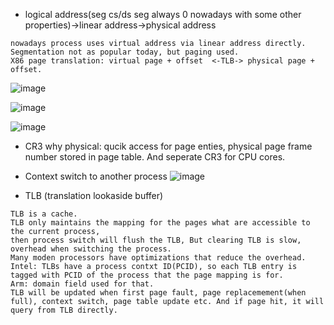 
- logical address(seg cs/ds seg always 0 nowadays with some other properties)->linear address->physical address
```
nowadays process uses virtual address via linear address directly. Segmentation not as popular today, but paging used.
X86 page translation: virtual page + offset  <-TLB-> physical page + offset.
```
![image](https://github.com/upempty/pynote/assets/52414719/6c8fcf2f-35b5-458e-9366-b4f330ac7b5b)


![image](https://github.com/upempty/pynote/assets/52414719/3c1baaae-7f36-488e-b2f6-cefc9a5cee6b)

![image](https://github.com/upempty/pynote/assets/52414719/6ee9e6db-f79d-4edf-9ae2-4ba6eb1d9677)


- CR3 why physical: qucik access for page enties, physical page frame number stored in page table. And seperate CR3 for CPU cores.

- Context switch to another process
![image](https://github.com/upempty/pynote/assets/52414719/77ac58c2-dad1-4cc8-bdcf-fd69dba35578)

- TLB (translation lookaside buffer)
```
TLB is a cache.
TLB only maintains the mapping for the pages what are accessible to the current process,
then process switch will flush the TLB, But clearing TLB is slow, overhead when switching the process.
Many moden processors have optimizations that reduce the overhead.
Intel: TLBs have a process contxt ID(PCID), so each TLB entry is tagged with PCID of the process that the page mapping is for.
Arm: domain field used for that.
TLB will be updated when first page fault, page replacemement(when full), context switch, page table update etc. And if page hit, it will query from TLB directly.
```
